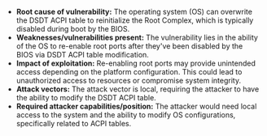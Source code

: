- **Root cause of vulnerability:** The operating system (OS) can overwrite the DSDT ACPI table to reinitialize the Root Complex, which is typically disabled during boot by the BIOS.
- **Weaknesses/vulnerabilities present:**  The vulnerability lies in the ability of the OS to re-enable root ports after they've been disabled by the BIOS via DSDT ACPI table modification.
- **Impact of exploitation:** Re-enabling root ports may provide unintended access depending on the platform configuration. This could lead to unauthorized access to resources or compromise system integrity.
- **Attack vectors:** The attack vector is local, requiring the attacker to have the ability to modify the DSDT ACPI table.
- **Required attacker capabilities/position:** The attacker would need local access to the system and the ability to modify OS configurations, specifically related to ACPI tables.